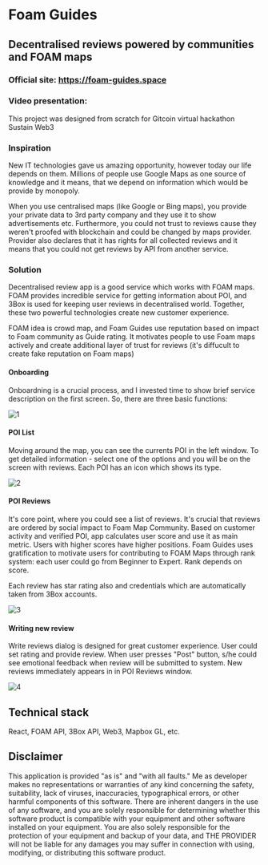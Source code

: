 # Foam Guides
## Decentralised reviews powered by communities and FOAM maps 

### Official site: https://foam-guides.space

### Video presentation: 

This project was designed from scratch for Gitcoin virtual hackathon Sustain Web3 

### Inspiration
New IT technologies gave us amazing opportunity, however today our life depends on them. Millions of people use Google Maps as one source of knowledge and 
it means, that we depend on information which would be provide by monopoly. 

When you use centralised maps (like Google or Bing maps), you provide your private data to 3rd party company and they use it to show advertisements etc. Furthermore, you could not trust to reviews 
cause they weren't proofed with blockchain and could be changed by maps provider. Provider also declares that it has rights for all collected reviews and it means that you could not get reviews by API from another service.

### Solution

Decentralised review app is a good service which works with FOAM maps. FOAM provides incredible service for getting information about POI, and 3Box is used for keeping user reviews in decentralised world.
Together, these two powerful technologies create new customer experience.

FOAM idea is crowd map, and Foam Guides use reputation based on impact to Foam community as Guide rating. It motivates people to use Foam maps actively and create additional layer of trust for reviews (it's diffucult to create fake
reputation on Foam maps)

#### Onboarding

Onboardning is a crucial process, and I invested time to show brief service description on the first screen. So, there are three basic functions:
 
![1](https://user-images.githubusercontent.com/26343374/74374605-ce300f00-4def-11ea-94ad-fb2ca6643914.jpeg)

#### POI List 

Moving around the map, you can see the currents POI in the left window. To get detailed information - select one of the options and you will be on the screen with reviews. 
Each POI has an icon which shows its type.

![2](https://user-images.githubusercontent.com/26343374/74374613-d1c39600-4def-11ea-8864-27473eb7aa82.jpeg)

#### POI Reviews

It's core point, where you could see a list of reviews. It's crucial that reviews are ordered by social impact to Foam Map Community. Based on customer activity and verified POI, 
app calculates user score and use it as main metric. Users with higher scores have higher positions. Foam Guides uses gratification to motivate users for contributing to FOAM Maps through rank system: 
each user could go from Beginner to Expert. Rank depends on score.

Each review has star rating also and credentials which are automatically taken from 3Box accounts. 

![3](https://user-images.githubusercontent.com/26343374/74374619-d2f4c300-4def-11ea-96f8-d042db6ce0df.jpeg)

#### Writing new review

Write reviews dialog is designed for great customer experience. User could set rating and provide review. When user presses "Post" button, s/he could see emotional feedback when review will be submitted 
to system. New reviews immediately appears in in POI Reviews window.

![4](https://user-images.githubusercontent.com/26343374/74374621-d38d5980-4def-11ea-9b35-3298fc5d0a46.jpeg)

## Technical stack

React, FOAM API, 3Box API, Web3, Mapbox GL, etc.

## Disclaimer

This application is provided "as is" and "with all faults." Me as developer makes no representations or warranties of any kind concerning the safety, suitability, lack of viruses, inaccuracies, typographical errors, or other harmful components of this software. There are inherent dangers in the use of any software, and you are solely responsible for determining whether this software product is compatible with your equipment and other software installed on your equipment. You are also solely responsible for the protection of your equipment and backup of your data, and THE PROVIDER will not be liable for any damages you may suffer in connection with using, modifying, or distributing this software product.

